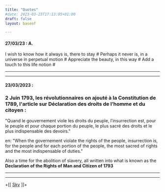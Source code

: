```yaml
---
title: "Quotes"
#date: 2023-03-23T17:13:05+01:00
draft: false
layout: baseof

---
```

#### 27/03/23 : A.

I wish to know how it always is, there to stay #
Perhaps it never is, in a universe in perpetual motion #
Appreciate the beauty, in this way #
Add a touch to this life notion #

---
---
#### 23/03/2023 : 
### 2 Juin 1793, les révolutionnaires on ajouté à la Constitution de 1789, l'article sur Déclaration des droits de l’homme et du citoyen :

 "Quand le gouvernement viole les droits du peuple, l’insurrection est, pour le peuple et pour chaque portion du peuple, le plus sacré des droits et le plus indispensable des devoirs."

 en: "When the governement violate the rights of the people, insurrection is, for the people and for each portion of the people, the most sacred of rights and the most indispensable of duties."

Also a time for the abolition of slavery, all written into what is known as the
**Declaration of the Rights of Man and Citizen of 1793**

---
---
+[[ [Sky](../sky) ]]+